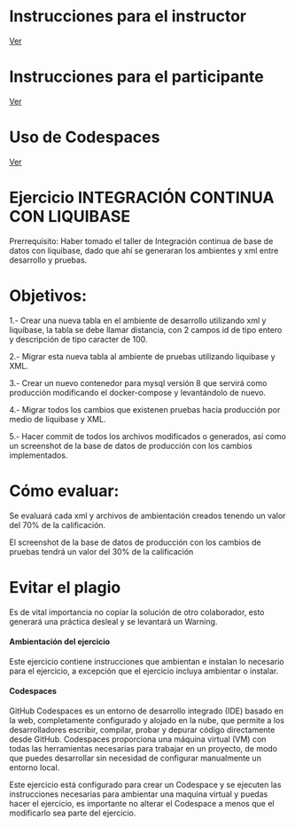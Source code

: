 # **Instrucciones para el instructor**
[Ver](Instrucciones/Readme_instructor.md)


# **Instrucciones para el participante**
[Ver](Instrucciones/Ejercicio_Comun_SWENG_TRJRPR.docx)

# **Uso de Codespaces**
[Ver](Instrucciones/Readme_action_codespaces.md)


# **Ejercicio INTEGRACIÓN CONTINUA CON LIQUIBASE**

Prerrequisito: Haber tomado el taller de Integración continua de base de datos con liquibase, dado que ahí se generaran los ambientes y xml entre desarrollo y pruebas.

# **Objetivos:**
1.- Crear una nueva tabla en el ambiente de desarrollo utilizando xml y liquibase, la tabla se debe llamar distancia, con 2 campos id de tipo entero y descripción de tipo caracter de 100.

2.- Migrar esta nueva tabla al ambiente de pruebas utilizando liquibase y XML.

3.- Crear un nuevo contenedor para mysql versión 8 que servirá como producción modificando el docker-compose y levantándolo de nuevo.

4.- Migrar todos los cambios que existenen pruebas hacia producción por medio de liquibase y XML.

5.- Hacer commit de todos los archivos modificados o generados, así como un screenshot de la base de datos de producción con los cambios implementados.

# **Cómo evaluar:**
Se evaluará cada xml y archivos de ambientación creados tenendo un valor del 70% de la calificación.

El screenshot de la base de datos de producción con los cambios de pruebas tendrá un valor del 30% de la calificación

# Evitar el plagio
Es de vital importancia no copiar la solución de otro colaborador, esto generará una práctica desleal y se levantará un Warning.


#### Ambientación del ejercicio 
Este ejercicio contiene instrucciones que ambientan e instalan lo necesario para el ejercicio, a excepción que el ejercicio incluya ambientar o instalar.


#### Codespaces

GitHub Codespaces es un entorno de desarrollo integrado (IDE) basado en la web, completamente configurado y alojado en la nube, que permite a los desarrolladores escribir, compilar, probar y depurar código directamente desde GitHub. Codespaces proporciona una máquina virtual (VM) con todas las herramientas necesarias para trabajar en un proyecto, de modo que puedes desarrollar sin necesidad de configurar manualmente un entorno local.

Este ejercicio está configurado para crear un Codespace y se ejecuten las instrucciones necesarias para ambientar una maquina virtual y puedas hacer el ejercicio, es importante no alterar el Codespace a menos que el modificarlo sea parte del ejercicio.
